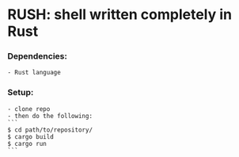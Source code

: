 # RUSH: shell written completely in Rust

### Dependencies:
    - Rust language

### Setup:
    - clone repo
    - then do the following:
    ```
    $ cd path/to/repository/
    $ cargo build
    $ cargo run
    ```
